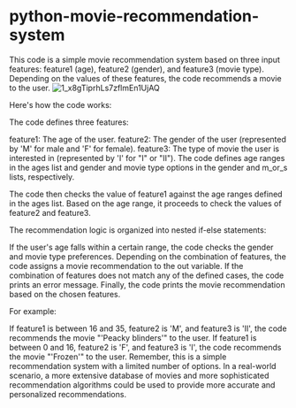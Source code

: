# python-movie-recommendation-system
This code is a simple movie recommendation system based on three input features: feature1 (age), feature2 (gender), and feature3 (movie type). Depending on the values of these features, the code recommends a movie to the user.
![1_x8gTiprhLs7zflmEn1UjAQ](https://github.com/ivias2000/python-movie-recommendation-system/assets/125237611/f6908836-24ae-470f-88ed-57e81ccce644)

Here's how the code works:

The code defines three features:

feature1: The age of the user.
feature2: The gender of the user (represented by 'M' for male and 'F' for female).
feature3: The type of movie the user is interested in (represented by 'I' for "I" or "II").
The code defines age ranges in the ages list and gender and movie type options in the gender and m_or_s lists, respectively.

The code then checks the value of feature1 against the age ranges defined in the ages list. Based on the age range, it proceeds to check the values of feature2 and feature3.

The recommendation logic is organized into nested if-else statements:

If the user's age falls within a certain range, the code checks the gender and movie type preferences.
Depending on the combination of features, the code assigns a movie recommendation to the out variable.
If the combination of features does not match any of the defined cases, the code prints an error message.
Finally, the code prints the movie recommendation based on the chosen features.

For example:

If feature1 is between 16 and 35, feature2 is 'M', and feature3 is 'II', the code recommends the movie "'Peacky blinders'" to the user.
If feature1 is between 0 and 16, feature2 is 'F', and feature3 is 'I', the code recommends the movie "'Frozen'" to the user.
Remember, this is a simple recommendation system with a limited number of options. In a real-world scenario, a more extensive database of movies and more sophisticated recommendation algorithms could be used to provide more accurate and personalized recommendations.
